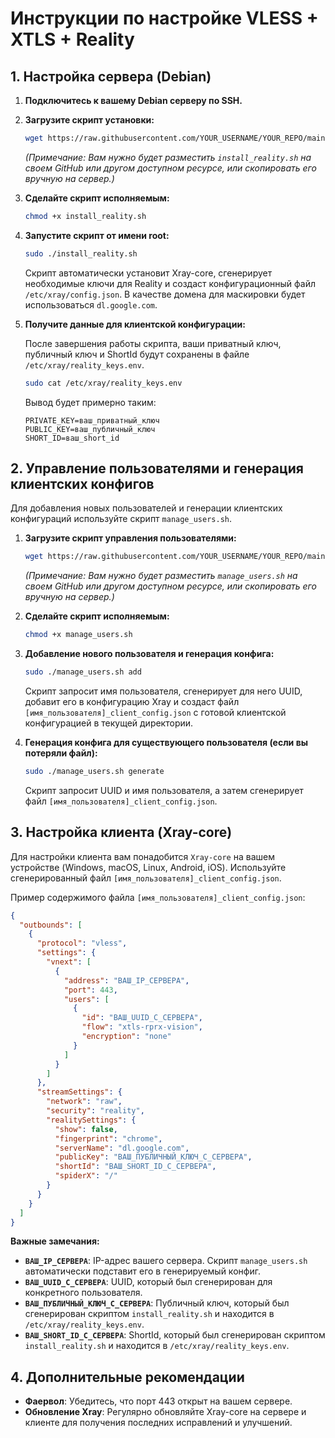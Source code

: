 # Инструкции по настройке VLESS + XTLS + Reality

## 1. Настройка сервера (Debian)

1.  **Подключитесь к вашему Debian серверу по SSH.**

2.  **Загрузите скрипт установки:**

    ```bash
    wget https://raw.githubusercontent.com/YOUR_USERNAME/YOUR_REPO/main/install_reality.sh
    ```
    *(Примечание: Вам нужно будет разместить `install_reality.sh` на своем GitHub или другом доступном ресурсе, или скопировать его вручную на сервер.)*

3.  **Сделайте скрипт исполняемым:**

    ```bash
    chmod +x install_reality.sh
    ```

4.  **Запустите скрипт от имени root:**

    ```bash
    sudo ./install_reality.sh
    ```

    Скрипт автоматически установит Xray-core, сгенерирует необходимые ключи для Reality и создаст конфигурационный файл `/etc/xray/config.json`. В качестве домена для маскировки будет использоваться `dl.google.com`.

5.  **Получите данные для клиентской конфигурации:**

    После завершения работы скрипта, ваши приватный ключ, публичный ключ и ShortId будут сохранены в файле `/etc/xray/reality_keys.env`.

    ```bash
    sudo cat /etc/xray/reality_keys.env
    ```

    Вывод будет примерно таким:

    ```
    PRIVATE_KEY=ваш_приватный_ключ
    PUBLIC_KEY=ваш_публичный_ключ
    SHORT_ID=ваш_short_id
    ```

## 2. Управление пользователями и генерация клиентских конфигов

Для добавления новых пользователей и генерации клиентских конфигураций используйте скрипт `manage_users.sh`.

1.  **Загрузите скрипт управления пользователями:**

    ```bash
    wget https://raw.githubusercontent.com/YOUR_USERNAME/YOUR_REPO/main/manage_users.sh
    ```
    *(Примечание: Вам нужно будет разместить `manage_users.sh` на своем GitHub или другом доступном ресурсе, или скопировать его вручную на сервер.)*

2.  **Сделайте скрипт исполняемым:**

    ```bash
    chmod +x manage_users.sh
    ```

3.  **Добавление нового пользователя и генерация конфига:**

    ```bash
    sudo ./manage_users.sh add
    ```
    Скрипт запросит имя пользователя, сгенерирует для него UUID, добавит его в конфигурацию Xray и создаст файл `[имя_пользователя]_client_config.json` с готовой клиентской конфигурацией в текущей директории.

4.  **Генерация конфига для существующего пользователя (если вы потеряли файл):**

    ```bash
    sudo ./manage_users.sh generate
    ```
    Скрипт запросит UUID и имя пользователя, а затем сгенерирует файл `[имя_пользователя]_client_config.json`.

## 3. Настройка клиента (Xray-core)

Для настройки клиента вам понадобится `Xray-core` на вашем устройстве (Windows, macOS, Linux, Android, iOS). Используйте сгенерированный файл `[имя_пользователя]_client_config.json`.

Пример содержимого файла `[имя_пользователя]_client_config.json`:

```json
{
  "outbounds": [
    {
      "protocol": "vless",
      "settings": {
        "vnext": [
          {
            "address": "ВАШ_IP_СЕРВЕРА",
            "port": 443,
            "users": [
              {
                "id": "ВАШ_UUID_С_СЕРВЕРА",
                "flow": "xtls-rprx-vision",
                "encryption": "none"
              }
            ]
          }
        ]
      },
      "streamSettings": {
        "network": "raw",
        "security": "reality",
        "realitySettings": {
          "show": false,
          "fingerprint": "chrome",
          "serverName": "dl.google.com",
          "publicKey": "ВАШ_ПУБЛИЧНЫЙ_КЛЮЧ_С_СЕРВЕРА",
          "shortId": "ВАШ_SHORT_ID_С_СЕРВЕРА",
          "spiderX": "/" 
        }
      }
    }
  ]
}
```

**Важные замечания:**

*   **`ВАШ_IP_СЕРВЕРА`**: IP-адрес вашего сервера. Скрипт `manage_users.sh` автоматически подставит его в генерируемый конфиг.
*   **`ВАШ_UUID_С_СЕРВЕРА`**: UUID, который был сгенерирован для конкретного пользователя.
*   **`ВАШ_ПУБЛИЧНЫЙ_КЛЮЧ_С_СЕРВЕРА`**: Публичный ключ, который был сгенерирован скриптом `install_reality.sh` и находится в `/etc/xray/reality_keys.env`.
*   **`ВАШ_SHORT_ID_С_СЕРВЕРА`**: ShortId, который был сгенерирован скриптом `install_reality.sh` и находится в `/etc/xray/reality_keys.env`.

## 4. Дополнительные рекомендации

*   **Фаервол**: Убедитесь, что порт 443 открыт на вашем сервере.
*   **Обновление Xray**: Регулярно обновляйте Xray-core на сервере и клиенте для получения последних исправлений и улучшений.

